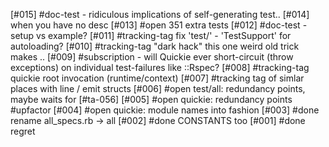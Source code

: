 [#015]       #doc-test - ridiculous implications of self-generating test..
[#014]       when you have no desc
[#013] #open 351 extra tests
[#012]       #doc-test - setup vs example?
[#011]       #tracking-tag fix 'test/' - 'TestSupport' for autoloading?
[#010]       #tracking-tag "dark hack" this one weird old trick makes ..
[#009]       #subscription - will Quickie ever short-circuit (throw
               exceptions) on individual test-failures like ::Rspec?
[#008]       #tracking-tag quickie root invocation (runtime/context)
[#007]       #tracking tag of simlar places with line / emit structs
[#006] #open test/all: redundancy points, maybe waits for [#ta-056]
[#005] #open quickie: redundancy points #upfactor
[#004] #open quickie: module names into fashion
[#003]       #done rename all_specs.rb -> all
[#002]       #done CONSTANTS too
[#001]       #done regret
